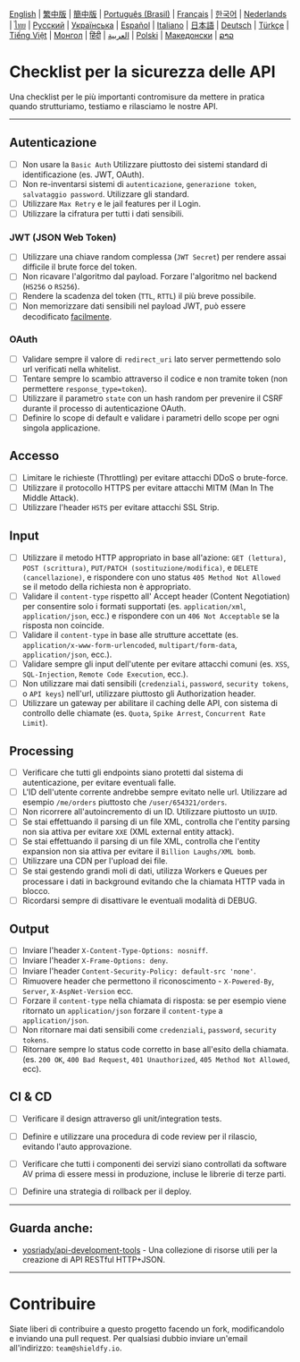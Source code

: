 [English](./README.md) | [繁中版](./README-tw.md) | [簡中版](./README-zh.md) | [Português (Brasil)](./README-pt_BR.md) | [Français](./README-fr.md) | [한국어](./README-ko.md) | [Nederlands](./README-nl.md) | [ไทย](./README-th.md) | [Русский](./README-ru.md) | [Українська](./README-uk.md) | [Español](./README-es.md) | [Italiano](./README-it.md) | [日本語](./README-ja.md) | [Deutsch](./README-de.md) | [Türkçe](./README-tr.md) | [Tiếng Việt](./README-vi.md) | [Монгол](./README-mn.md) | [हिंदी](./README-hi.md) | [العربية](./README-ar.md) | [Polski](./README-pl.md) | [Македонски](.README-mk.md) | [ລາວ](./README-lo.md)

# Checklist per la sicurezza delle API
Una checklist per le più importanti contromisure da mettere in pratica quando strutturiamo, testiamo e rilasciamo le nostre API.


---

## Autenticazione
- [ ] Non usare la `Basic Auth` Utilizzare piuttosto dei sistemi standard di identificazione (es. JWT, OAuth).
- [ ] Non re-inventarsi sistemi di `autenticazione`, `generazione token`, `salvataggio password`. Utilizzare gli standard.
- [ ] Utilizzare `Max Retry` e le jail features per il Login.
- [ ] Utilizzare la cifratura per tutti i dati sensibili.

### JWT (JSON Web Token)
- [ ] Utilizzare una chiave random complessa (`JWT Secret`) per rendere assai difficile il brute force del token.
- [ ] Non ricavare l'algoritmo dal payload. Forzare l'algoritmo nel backend (`HS256` o `RS256`).
- [ ] Rendere la scadenza del token (`TTL`, `RTTL`) il più breve possibile.
- [ ] Non memorizzare dati sensibili nel payload JWT, può essere decodificato [facilmente](https://jwt.io/#debugger-io).

### OAuth
- [ ] Validare sempre il valore di `redirect_uri` lato server permettendo solo url verificati nella whitelist.
- [ ] Tentare sempre lo scambio attraverso il codice e non tramite token (non permettere `response_type=token`).
- [ ] Utilizzare il parametro `state` con un hash random per prevenire il CSRF durante il processo di autenticazione OAuth.
- [ ] Definire lo scope di default e validare i parametri dello scope per ogni singola applicazione.

## Accesso
- [ ] Limitare le richieste (Throttling) per evitare attacchi DDoS o brute-force.
- [ ] Utilizzare il protocollo HTTPS per evitare attacchi MITM (Man In The Middle Attack).
- [ ] Utilizzare l'header `HSTS` per evitare attacchi SSL Strip.

## Input
- [ ] Utilizzare il metodo HTTP appropriato in base all'azione: `GET (lettura)`, `POST (scrittura)`, `PUT/PATCH (sostituzione/modifica)`, e `DELETE (cancellazione)`, e rispondere con uno status `405 Method Not Allowed` se il metodo della richiesta non è appropriato.
- [ ] Validare il `content-type` rispetto all' Accept header (Content Negotiation) per consentire solo i formati supportati (es. `application/xml`, `application/json`, ecc.) e rispondere con un `406 Not Acceptable` se la risposta non coincide.
- [ ] Validare il `content-type` in base alle strutture accettate (es. `application/x-www-form-urlencoded`, `multipart/form-data`, `application/json`, ecc.).
- [ ] Validare sempre gli input dell'utente per evitare attacchi comuni (es. `XSS`, `SQL-Injection`, `Remote Code Execution`, ecc.).
- [ ] Non utilizzare mai dati sensibili (`credenziali`, `password`, `security tokens`, o `API keys`) nell'url, utilizzare piuttosto gli Authorization header.
- [ ] Utilizzare un gateway per abilitare il caching delle API, con sistema di controllo delle chiamate (es. `Quota`, `Spike Arrest`, `Concurrent Rate Limit`).

## Processing
- [ ] Verificare che tutti gli endpoints siano protetti dal sistema di autenticazione, per evitare eventuali falle.
- [ ] L'ID dell'utente corrente andrebbe sempre evitato nelle url. Utilizzare ad esempio `/me/orders` piuttosto che `/user/654321/orders`.
- [ ] Non ricorrere all'autoincremento di un ID. Utilizzare piuttosto un `UUID`.
- [ ] Se stai effettuando il parsing di un file XML, controlla che l'entity parsing non sia attiva per evitare `XXE` (XML external entity attack).
- [ ] Se stai effettuando il parsing di un file XML, controlla che l'entity expansion non sia attiva per evitare il `Billion Laughs/XML bomb`.
- [ ] Utilizzare una CDN per l'upload dei file.
- [ ] Se stai gestendo grandi moli di dati, utilizza Workers e Queues per processare i dati in background evitando che la chiamata HTTP vada in blocco.
- [ ] Ricordarsi sempre di disattivare le eventuali modalità di DEBUG.

## Output
- [ ] Inviare l'header `X-Content-Type-Options: nosniff`.
- [ ] Inviare l'header `X-Frame-Options: deny`.
- [ ] Inviare l'header `Content-Security-Policy: default-src 'none'`.
- [ ] Rimuovere header che permettono il riconoscimento - `X-Powered-By`, `Server`, `X-AspNet-Version` ecc.
- [ ] Forzare il `content-type` nella chiamata di risposta: se per esempio viene ritornato un `application/json` forzare il `content-type` a `application/json`.
- [ ] Non ritornare mai dati sensibili come `credenziali`, `password`, `security tokens`.
- [ ] Ritornare sempre lo status code corretto in base all'esito della chiamata. (es. `200 OK`, `400 Bad Request`, `401 Unauthorized`, `405 Method Not Allowed`, ecc).

## CI & CD
- [ ] Verificare il design attraverso gli unit/integration tests.
- [ ] Definire e utilizzare una procedura di code review per il rilascio, evitando l'auto approvazione.
- [ ] Verificare che tutti i componenti dei servizi siano controllati da software AV prima di essere messi in produzione, incluse le librerie di terze parti.
- [ ] Definire una strategia di rollback per il deploy.


---

## Guarda anche:
- [yosriady/api-development-tools](https://github.com/yosriady/api-development-tools) - Una collezione di risorse utili per la creazione di API RESTful HTTP+JSON.


---

# Contribuire
Siate liberi di contribuire a questo progetto facendo un fork, modificandolo e inviando una pull request. Per qualsiasi dubbio inviare un'email all'indirizzo: `team@shieldfy.io`.
